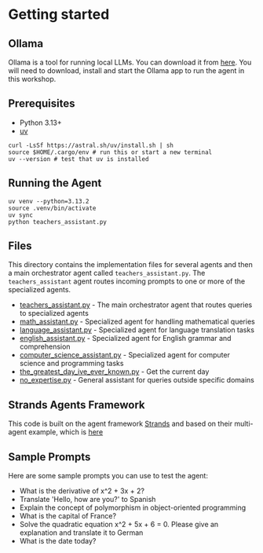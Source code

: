 # Getting started

## Ollama

Ollama is a tool for running local LLMs. You can download it from [here](https://ollama.com/download). You will need to
download, install and start the Ollama app to run the agent in this workshop.

## Prerequisites

- Python 3.13+
- [uv](https://docs.astral.sh/uv/getting-started/installation/)
```
curl -LsSf https://astral.sh/uv/install.sh | sh
source $HOME/.cargo/env # run this or start a new terminal
uv --version # test that uv is installed
```

## Running the Agent
```
uv venv --python=3.13.2
source .venv/bin/activate
uv sync
python teachers_assistant.py
```

## Files

This directory contains the implementation files for several agents and then a main orchestrator agent called
`teachers_assistant.py`. The `teachers_assistant` agent routes incoming prompts to one or more of the specialized
agents.

- [teachers_assistant.py](teachers_assistant.py) - The main orchestrator agent that routes queries to specialized agents
- [math_assistant.py](math_assistant.py) - Specialized agent for handling mathematical queries
- [language_assistant.py](language_assistant.py) - Specialized agent for language translation tasks
- [english_assistant.py](english_assistant.py) - Specialized agent for English grammar and comprehension
- [computer_science_assistant.py](computer_science_assistant.py) - Specialized agent for computer science and
  programming tasks
- [the_greatest_day_ive_ever_known.py](the_greatest_day_ive_ever_known.py) - Get the current day
- [no_expertise.py](no_expertise.py) - General assistant for queries outside specific domains

## Strands Agents Framework

This code is built on the agent framework [Strands](https://strandsagents.com/latest/) and based on their multi-agent
example, which is [here](multi_agent_example.md)

## Sample Prompts

Here are some sample prompts you can use to test the agent:
- What is the derivative of x^2 + 3x + 2?
- Translate 'Hello, how are you?' to Spanish
- Explain the concept of polymorphism in object-oriented programming
- What is the capital of France?
- Solve the quadratic equation x^2 + 5x + 6 = 0. Please give an explanation and translate it to German
- What is the date today?

## 